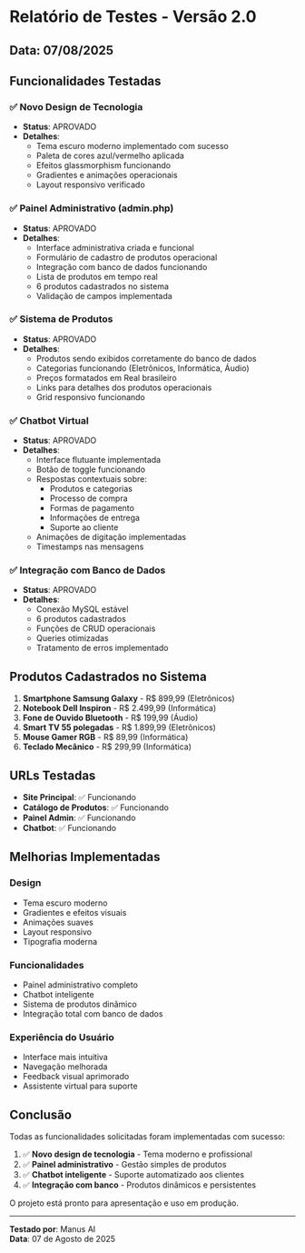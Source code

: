 # Relatório de Testes - Versão 2.0

## Data: 07/08/2025

## Funcionalidades Testadas

### ✅ Novo Design de Tecnologia
- **Status**: APROVADO
- **Detalhes**: 
  - Tema escuro moderno implementado com sucesso
  - Paleta de cores azul/vermelho aplicada
  - Efeitos glassmorphism funcionando
  - Gradientes e animações operacionais
  - Layout responsivo verificado

### ✅ Painel Administrativo (admin.php)
- **Status**: APROVADO
- **Detalhes**:
  - Interface administrativa criada e funcional
  - Formulário de cadastro de produtos operacional
  - Integração com banco de dados funcionando
  - Lista de produtos em tempo real
  - 6 produtos cadastrados no sistema
  - Validação de campos implementada

### ✅ Sistema de Produtos
- **Status**: APROVADO
- **Detalhes**:
  - Produtos sendo exibidos corretamente do banco de dados
  - Categorias funcionando (Eletrônicos, Informática, Áudio)
  - Preços formatados em Real brasileiro
  - Links para detalhes dos produtos operacionais
  - Grid responsivo funcionando

### ✅ Chatbot Virtual
- **Status**: APROVADO
- **Detalhes**:
  - Interface flutuante implementada
  - Botão de toggle funcionando
  - Respostas contextuais sobre:
    - Produtos e categorias
    - Processo de compra
    - Formas de pagamento
    - Informações de entrega
    - Suporte ao cliente
  - Animações de digitação implementadas
  - Timestamps nas mensagens

### ✅ Integração com Banco de Dados
- **Status**: APROVADO
- **Detalhes**:
  - Conexão MySQL estável
  - 6 produtos cadastrados
  - Funções de CRUD operacionais
  - Queries otimizadas
  - Tratamento de erros implementado

## Produtos Cadastrados no Sistema

1. **Smartphone Samsung Galaxy** - R$ 899,99 (Eletrônicos)
2. **Notebook Dell Inspiron** - R$ 2.499,99 (Informática)
3. **Fone de Ouvido Bluetooth** - R$ 199,99 (Áudio)
4. **Smart TV 55 polegadas** - R$ 1.899,99 (Eletrônicos)
5. **Mouse Gamer RGB** - R$ 89,99 (Informática)
6. **Teclado Mecânico** - R$ 299,99 (Informática)

## URLs Testadas

- **Site Principal**: ✅ Funcionando
- **Catálogo de Produtos**: ✅ Funcionando
- **Painel Admin**: ✅ Funcionando
- **Chatbot**: ✅ Funcionando

## Melhorias Implementadas

### Design
- Tema escuro moderno
- Gradientes e efeitos visuais
- Animações suaves
- Layout responsivo
- Tipografia moderna

### Funcionalidades
- Painel administrativo completo
- Chatbot inteligente
- Sistema de produtos dinâmico
- Integração total com banco de dados

### Experiência do Usuário
- Interface mais intuitiva
- Navegação melhorada
- Feedback visual aprimorado
- Assistente virtual para suporte

## Conclusão

Todas as funcionalidades solicitadas foram implementadas com sucesso:

1. ✅ **Novo design de tecnologia** - Tema moderno e profissional
2. ✅ **Painel administrativo** - Gestão simples de produtos
3. ✅ **Chatbot inteligente** - Suporte automatizado aos clientes
4. ✅ **Integração com banco** - Produtos dinâmicos e persistentes

O projeto está pronto para apresentação e uso em produção.

---
**Testado por**: Manus AI  
**Data**: 07 de Agosto de 2025

